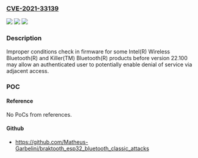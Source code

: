 ### [CVE-2021-33139](https://cve.mitre.org/cgi-bin/cvename.cgi?name=CVE-2021-33139)
![](https://img.shields.io/static/v1?label=Product&message=Intel(R)%20Wireless%20Bluetooth(R)%20and%20Killer(TM)%20Bluetooth(R)%20products&color=blue)
![](https://img.shields.io/static/v1?label=Version&message=before%20version%2022.100%20&color=brightgreen)
![](https://img.shields.io/static/v1?label=Vulnerability&message=%20denial%20of%20service%20&color=brightgreen)

### Description

Improper conditions check in firmware for some Intel(R) Wireless Bluetooth(R) and Killer(TM) Bluetooth(R) products before version 22.100 may allow an authenticated user to potentially enable denial of service via adjacent access.

### POC

#### Reference
No PoCs from references.

#### Github
- https://github.com/Matheus-Garbelini/braktooth_esp32_bluetooth_classic_attacks

